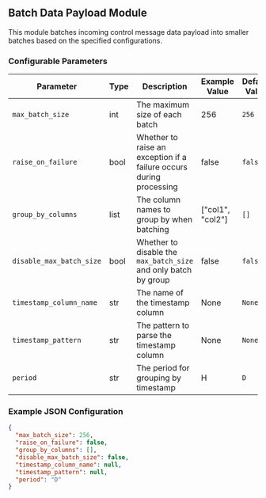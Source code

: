 <!--
SPDX-FileCopyrightText: Copyright (c) 2022-2023, NVIDIA CORPORATION & AFFILIATES. All rights reserved.
SPDX-License-Identifier: Apache-2.0

Licensed under the Apache License, Version 2.0 (the "License");
you may not use this file except in compliance with the License.
You may obtain a copy of the License at

http://www.apache.org/licenses/LICENSE-2.0

Unless required by applicable law or agreed to in writing, software
distributed under the License is distributed on an "AS IS" BASIS,
WITHOUT WARRANTIES OR CONDITIONS OF ANY KIND, either express or implied.
See the License for the specific language governing permissions and
limitations under the License.
-->

## Batch Data Payload Module

This module batches incoming control message data payload into smaller batches based on the specified configurations.

### Configurable Parameters

| Parameter                   | Type       | Description                       | Example Value                   | Default Value |
|-----------------------------|------------|-----------------------------------|---------------------------------|---------------|
| `max_batch_size`            | int        | The maximum size of each batch    | 256                             | `256`        |
| `raise_on_failure`          | bool       | Whether to raise an exception if a failure occurs during processing | false | `false` |
| `group_by_columns`          | list       | The column names to group by when batching | ["col1", "col2"]                     | `[]`            |
| `disable_max_batch_size`    | bool       | Whether to disable the `max_batch_size` and only batch by group     | false         | `false`         |
| `timestamp_column_name`     | str        | The name of the timestamp column  | None                          | `None`          |
| `timestamp_pattern`         | str        | The pattern to parse the timestamp column | None                    | `None`          |
| `period`                    | str        | The period for grouping by timestamp | H                          | `D`           |


### Example JSON Configuration

```json
{
  "max_batch_size": 256,
  "raise_on_failure": false,
  "group_by_columns": [],
  "disable_max_batch_size": false,
  "timestamp_column_name": null,
  "timestamp_pattern": null,
  "period": "D"
}
```
